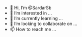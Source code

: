 - 👋 Hi, I’m @SardarSb
- 👀 I’m interested in ...
- 🌱 I’m currently learning ...
- 💞️ I’m looking to collaborate on ...
- 📫 How to reach me ...

<!---
SardarSb/SardarSb is a ✨ special ✨ repository because its `README.md` (this file) appears on your GitHub profile.
You can click the Preview link to take a look at your changes.
--->
